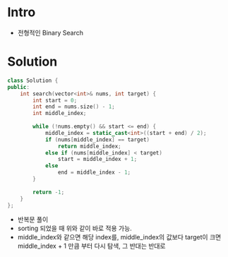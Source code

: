 # Intro
- 전형적인 Binary Search

# Solution
```cpp
class Solution {
public:
    int search(vector<int>& nums, int target) {
        int start = 0;
        int end = nums.size() - 1;
        int middle_index;
        
        while (!nums.empty() && start <= end) {
            middle_index = static_cast<int>((start + end) / 2);
            if (nums[middle_index] == target)
                return middle_index;
            else if (nums[middle_index] < target)
                start = middle_index + 1;
            else
                end = middle_index - 1;
        }
        
        return -1;
    }
};
```
- 반복문 풀이
- sorting 되었을 때 위와 같이 바로 적용 가능.
- middle_index와 같으면 해당 index를, middle_index의 값보다 target이 크면 middle_index + 1 만큼 부터 다시 탐색, 그 반대는 반대로
